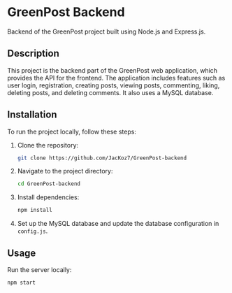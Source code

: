 # GreenPost Backend

Backend of the GreenPost project built using Node.js and Express.js.

## Description

This project is the backend part of the GreenPost web application, which provides the API for the frontend. The application includes features such as user login, registration, creating posts, viewing posts, commenting, liking, deleting posts, and deleting comments. It also uses a MySQL database.

## Installation

To run the project locally, follow these steps:

1. Clone the repository:
    ```bash
    git clone https://github.com/JacKoz7/GreenPost-backend
    ```
2. Navigate to the project directory:
    ```bash
    cd GreenPost-backend
    ```
3. Install dependencies:
    ```bash
    npm install
    ```
4. Set up the MySQL database and update the database configuration in `config.js`.

## Usage

Run the server locally:
```bash
npm start